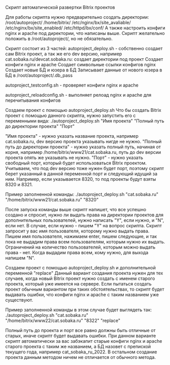 Скрипт автоматической развертки Bitrix проектов

Для работы скрипта нужно предварительно создать директории:
/root/autoproject/
/home/bitrix/
/etc/nginx/bx/site_avaliable/
/etc/nginx/bx/site_enabled/
/etc/httpd/bx/conf/
А также настроить конфиги nginx и apache под директории, что написаны выше. 
Скрипт желательно положить в /root/autoproject/, но не обязательно.

Скрипт состоит из 3 частей:
autoproject_deploy.sh - собственно создает сам Bitrix проект, а так же его dev версию, например cat.sobaka.ru/devcat.sobaka.ru:
создает директории под проект
Создает конфиги nginx и apache
Создает символьные ссылки конфигов nginx 
Создает новые БД и юзера в БД
Записывает данные от нового юзера в БД в /root/autoproject/.db_pass

autoproject_testconfig.sh - проверяет конфиги nginx и apache

autoproject_reloadconfig.sh - выполняет релоад nginx и apache для перечитывания конфигов

Создаем проект с помощью autoproject_deploy.sh
Что бы создать Bitrix проект с помощью данного скрипта, нужно запустить его с переменными вида:
./autoproject_deploy.sh "Имя проекта" "Полный путь до директории проекта" "Порт"

"Имя проекта" - нужно указать название проекта, например cat.sobaka.ru, dev версию проекта указывать нигде не нужно.
"Полный путь до директории проекта" - нужно указать полный путь, начиная от корня, например /home/bitrix/www21/cat.sobaka.ru, путь до dev версии проекта опять же указывать не нужно.
"Порт" - нужно указать свободный порт, который будет использоваться Bitrix проектом. Учитываем, что под dev версию тоже нужен будет порт, поэтому скрипт берет указанный в данной переменной порт и следующий идущий за ним. Например, если указывается 8320, то под проекты будут взяты 8320 и 8321.

Пример заполненной команды:
./autoproject_deploy.sh "cat.sobaka.ru" "/home/bitrix/www21/cat.sobaka.ru" "8320"

После запуска команды выше скрипт напишет, что все успешно создано и спросит, нужно ли выдать права на директории проектов для дополнительных пользователей, нужно написать "Y", если нужно, и "N", если нет.
В случае, если нужно - пишем "Y" на вопрос скрипта. Скрипт запросит у вас имя пользователя, которому нужно выдать права. Пишем имя пользователя, нажимаем enter, пишем следующие, и так пока не выдадим права всем пользователям, которым нужно их выдать. Ограничений на количество пользователей, которым можно выдать права - нет. Когда выдадим права всем, кому нужно, для выхода напишем "N".


Создаем проект с помощью autoproject_deploy.sh и дополнительной переменной "replace"
Данный вариант создания проекта нужен для тех случаев, когда новый Bitrix проект нужно создать с именем старого проекта, который уже имеется на сервере. Если пытаться создать проект обычным вариантом при таких обстоятельствах, то скрипт будет выдавать ошибки, что конфиги nginx и apache с таким названием уже существуют.

Пример заполненной команды в этом случае будет выглядеть так:
./autoproject_deploy.sh "cat.sobaka.ru" "/home/bitrix/www22/cat.sobaka.ru" "8322" "replace"

Полный путь до проекта  и порт все равно должны быть отличные от старых, иначе скрипт будет выдавать ошибки.
При данном варианте скрипт автоматически за вас забэкапит старые конфиги nginx и apache старого проекта с таким же названием, а БД назовет с препиской текущего года, например cat_sobaka_ru_2022.
В остальном создание проекта данным методом ничем не отличается от обычного метода.

